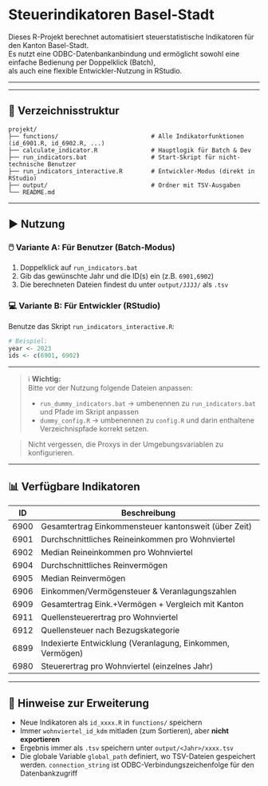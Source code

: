 # Steuerindikatoren Basel-Stadt

Dieses R-Projekt berechnet automatisiert steuerstatistische Indikatoren für den Kanton Basel-Stadt.  
Es nutzt eine ODBC-Datenbankanbindung und ermöglicht sowohl eine einfache Bedienung per Doppelklick (Batch),  
als auch eine flexible Entwickler-Nutzung in RStudio.

---

---

## 📁 Verzeichnisstruktur

```
projekt/
├── functions/                          # Alle Indikatorfunktionen (id_6901.R, id_6902.R, ...)
├── calculate_indicator.R               # Hauptlogik für Batch & Dev
├── run_indicators.bat                  # Start-Skript für nicht-technische Benutzer
├── run_indicators_interactive.R        # Entwickler-Modus (direkt in RStudio)
├── output/                             # Ordner mit TSV-Ausgaben
└── README.md
```

---

## ▶️ Nutzung

### 🖱️ **Variante A: Für Benutzer (Batch-Modus)**

1. Doppelklick auf `run_indicators.bat`
2. Gib das gewünschte Jahr und die ID(s) ein (z.B. `6901,6902`)
3. Die berechneten Dateien findest du unter `output/JJJJ/` als `.tsv`

### 💻 **Variante B: Für Entwickler (RStudio)**

Benutze das Skript `run_indicators_interactive.R`:

```r
# Beispiel:
year <- 2023
ids <- c(6901, 6902)
```

---

> ℹ️ **Wichtig:**  
> Bitte vor der Nutzung folgende Dateien anpassen:  
> 
> - `run_dummy_indicators.bat` → umbenennen zu `run_indicators.bat` und Pfade im Skript anpassen  
> - `dummy_config.R` → umbenennen zu `config.R` und darin enthaltene Verzeichnispfade korrekt setzen.

> Nicht vergessen, die Proxys in der Umgebungsvariablen zu konfigurieren. 

---

## 📊 Verfügbare Indikatoren

| ID     | Beschreibung                                             |
|--------|----------------------------------------------------------|
| 6900   | Gesamtertrag Einkommensteuer kantonsweit (über Zeit)     |
| 6901   | Durchschnittliches Reineinkommen pro Wohnviertel         |
| 6902   | Median Reineinkommen pro Wohnviertel                     |
| 6904   | Durchschnittliches Reinvermögen                          |
| 6905   | Median Reinvermögen                                      |
| 6906   | Einkommen/Vermögensteuer & Veranlagungszahlen            |
| 6909   | Gesamtertrag Eink.+Vermögen + Vergleich mit Kanton       |
| 6911   | Quellensteuerertrag pro Wohnviertel                      |
| 6912   | Quellensteuer nach Bezugskategorie                       |
| 6899   | Indexierte Entwicklung (Veranlagung, Einkommen, Vermögen)|
| 6980   | Steuerertrag pro Wohnviertel (einzelnes Jahr)            |

---

## 🧠 Hinweise zur Erweiterung

- Neue Indikatoren als `id_xxxx.R` in `functions/` speichern
- Immer `wohnviertel_id_kdm` mitladen (zum Sortieren), aber **nicht exportieren**
- Ergebnis immer als `.tsv` speichern unter `output/<Jahr>/xxxx.tsv`
- Die globale Variable `global_path` definiert, wo TSV-Dateien gespeichert werden. `connection_string` ist ODBC-Verbindungszeichenfolge für den Datenbankzugriff


